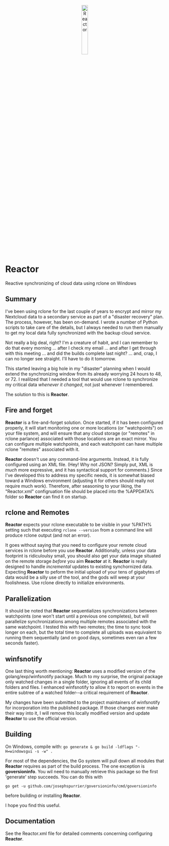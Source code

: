 <p align="center">
  <a href="https://rclone.org/">
    <img width="20%" alt="Reactor" src="https://1.bp.blogspot.com/-M5PLcSana6M/XgBHF7jUjiI/AAAAAAAAUzs/S24qhuijluwKlzIOnc2gntoI-U83ZsrJACLcBGAsYHQ/s1600/rclone_logo.png">
  </a>
</p>

# Reactor
Reactive synchronizing of cloud data using rclone on Windows

## Summary
I've been using rclone for the last couple of years to encrypt and mirror
my Nextcloud data to a secondary service as part of a "disaster recovery"
plan.  The process, however, has been on-demand.  I wrote a number of Python
scripts to take care of the details, but I always needed to run them manually
to get my local data fully synchronized with the backup cloud service.

Not really a big deal, right?  I'm a creature of habit, and I can remember
to do that every morning ... after I check my email ... and after I get through
with this meeting ... and did the builds complete last night? ... and, crap,
I can no longer see straight.  I'll have to do it tomorrow.

This started leaving a big hole in my "disaster" planning when I would extend
the synchronizing window from its already worrying 24 hours to 48, or 72.  I
realilzed that I needed a tool that would use rclone to synchronize my critical
data *whenever it changed*, not just whenever I remembered.

The solution to this is **Reactor**.

## Fire and forget

**Reactor** is a fire-and-forget solution.  Once started, if it has been
configured properly, it will start monitoring one or more locations
(or "watchpoints") on your file system, and will ensure that any cloud storage
(or "remotes" in rclone parlance) associated with those locations are an
exact mirror.  You can configure multiple watchpoints, and each watchpoint
can have multiple rclone "remotes" associated with it.

**Reactor** doesn't use any command-line arguments.  Instead, it is fully
configured using an XML file.  (Hey!  Why not JSON?  Simply put, XML is *much*
more expressive, and it has syntactical support for comments.)  Since I've
developed this to address my specific needs, it is somewhat biased toward
a Windows environment (adjusting it for others should really not require
much work).  Therefore, after seasoning to your liking, the "Reactor.xml"
configruation file should be placed into the %APPDATA% folder so **Reactor**
can find it on startup.

## rclone and Remotes

**Reactor** expects your rclone executable to be visible in your %PATH%
setting such that executing `rclone --version` from a command line
will produce rclone output (and not an error).

It goes without saying that you need to configure your remote cloud
services in rclone before you use **Reactor**.  Additionally, unless
your data footprint is ridiculoulsy small, you should also get your
data image situated on the remote storage *before* you aim **Reactor**
at it.  **Reactor** is really designed to handle *incremental* updates
to existing synchornized data.  Expecting **Reactor** to peform the
initial upload of your tens of gigabytes of data would be a silly
use of the tool, and the gods will weep at your foolishness.  Use
rclone directly to initialize environments.

## Parallelization

It should be noted that **Reactor** sequentializes synchronizations
between watchpoints (one won't start until a previous one completes),
but will parallelize synchronizations among multiple remotes associated
with the same watchpoint.  I tested this with two remotes; the time to
sync took longer on each, but the total time to complete all uploads was
equivalent to running them sequentially (and on good days, sometimes even
ran a few seconds faster).

## winfsnotify

One last thing worth mentioning:  **Reactor** uses a modified version of the
golang/exp/winfsnotify package.  Much to my surprise, the original package
only watched changes in a single folder, ignoring all events of its child
folders and files.  I enhanced winfsnotify to allow it to report on events
in the entire subtree of a watched folder--a critical requirement of **Reactor**.

My changes have been submitted to the project maintainers of winfsnotify for
incorporation into the published package.  If those changes ever make their
way into it, I will remove this locally modified version and update **Reactor**
to use the official version.

## Building

On Windows, compile with: `go generate & go build -ldflags "-H=windowsgui -s -w" .`

For most of the dependencies, the Go system will pull down all modules that
**Reactor** requires as part of the build process.  The one exception is
**goversioninfo**.  You wil need to manually retrieve this package so the first
'generate' step succeeds.  You can do this with

`go get -u github.com/josephspurrier/goversioninfo/cmd/goversioninfo`

before building or installing **Reactor**.

I hope you find this useful.

## Documentation
See the Reactor.xml file for detailed comments concerning configuring
**Reactor**.
